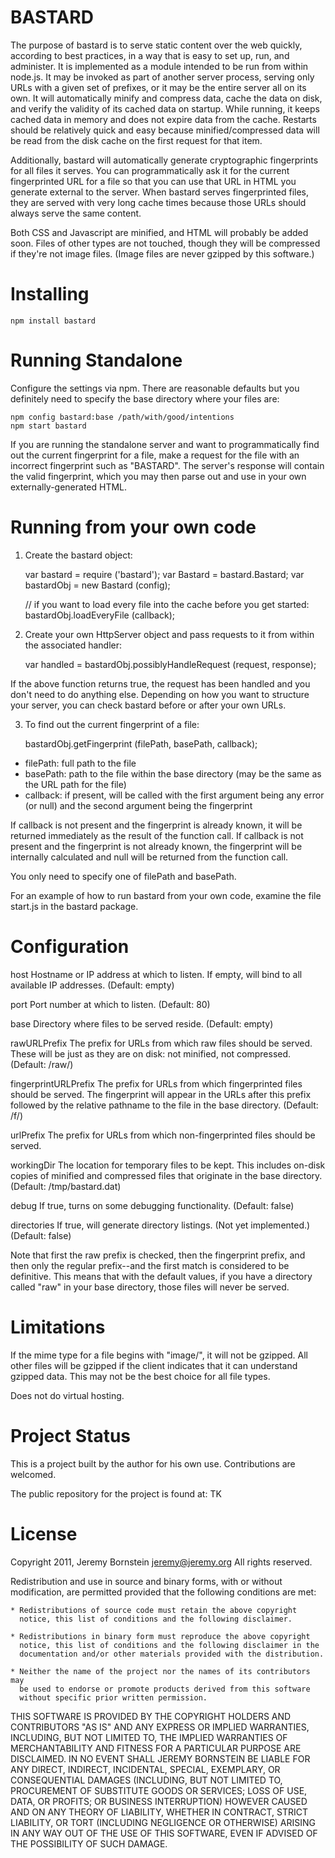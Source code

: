 BASTARD
=======

The purpose of bastard is to serve static content over the web quickly, according to best practices, in a way that is easy to set up, run, and administer. It is implemented as a module intended to be run from within node.js. It may be invoked as part of another server process, serving only URLs with a given set of prefixes, or it may be the entire server all on its own. It will automatically minify and compress data, cache the data on disk, and verify the validity of its cached data on startup. While running, it keeps cached data in memory and does not expire data from the cache. Restarts should be relatively quick and easy because minified/compressed data will be read from the disk cache on the first request for that item.

Additionally, bastard will automatically generate cryptographic fingerprints for all files it serves. You can programmatically ask it for the current fingerprinted URL for a file so that you can use that URL in HTML you generate external to the server. When bastard serves fingerprinted files, they are served with very long cache times because those URLs should always serve the same content.

Both CSS and Javascript are minified, and HTML will probably be added soon. Files of other types are not touched, though they will be compressed if they're not image files. (Image files are never gzipped by this software.)


Installing
==========

	npm install bastard


Running Standalone
==================

Configure the settings via npm. There are reasonable defaults but you definitely need to specify the base directory where your files are:

    npm config bastard:base /path/with/good/intentions
    npm start bastard

If you are running the standalone server and want to programmatically find out the current fingerprint for a file, make a request for the file with an incorrect fingerprint such as "BASTARD". The server's response will contain the valid fingerprint, which you may then parse out and use in your own externally-generated HTML.


Running from your own code
==========================

1. Create the bastard object:

    var bastard = require ('bastard');
    var Bastard = bastard.Bastard;
    var bastardObj = new Bastard (config);

	// if you want to load every file into the cache before you get started:
	bastardObj.loadEveryFile (callback);

2. Create your own HttpServer object and pass requests to it from within the associated handler:

    var handled = bastardObj.possiblyHandleRequest (request, response);

If the above function returns true, the request has been handled and you don't need to do anything else. Depending on how you want to structure your server, you can check bastard before or after your own URLs.


3. To find out the current fingerprint of a file:

    bastardObj.getFingerprint (filePath, basePath, callback);

* filePath: full path to the file
* basePath: path to the file within the base directory (may be the same as the URL path for the file)
* callback: if present, will be called with the first argument being any error (or null) and the second argument being the fingerprint

If callback is not present and the fingerprint is already known, it will be returned immediately as the result of the function call. If callback is not present and the fingerprint is not already known, the fingerprint will be internally calculated and null will be returned from the function call.

You only need to specify one of filePath and basePath.

For an example of how to run bastard from your own code, examine the file start.js in the bastard package.


Configuration
=============

host	Hostname or IP address at which to listen. If empty, will bind to all available IP addresses. (Default: empty)

port	Port number at which to listen. (Default: 80)

base    Directory where files to be served reside. (Default: empty)

rawURLPrefix	The prefix for URLs from which raw files should be served. These will be just as they are on disk: not minified, not compressed. (Default: /raw/)

fingerprintURLPrefix	The prefix for URLs from which fingerprinted files should be served. The fingerprint will appear in the URLs after this prefix followed by the relative pathname to the file in the base directory. (Default: /f/)

urlPrefix	The prefix for URLs from which non-fingerprinted files should be served.

workingDir	The location for temporary files to be kept. This includes on-disk copies of minified and compressed files that originate in the base directory. (Default: /tmp/bastard.dat)

debug	If true, turns on some debugging functionality. (Default: false)

directories	If true, will generate directory listings. (Not yet implemented.) (Default: false)



Note that first the raw prefix is checked, then the fingerprint prefix, and then only the regular prefix--and the first match is considered to be definitive. This means that with the default values, if you have a directory called "raw" in your base directory, those files will never be served.


Limitations
===========

If the mime type for a file begins with "image/", it will not be gzipped.  All other files will be gzipped if the client indicates that it can understand gzipped data. This may not be the best choice for all file types.

Does not do virtual hosting.


Project Status
==============

This is a project built by the author for his own use. Contributions are welcomed.

The public repository for the project is found at: TK


License
=======

Copyright 2011, Jeremy Bornstein <jeremy@jeremy.org>
All rights reserved.

Redistribution and use in source and binary forms, with or without
modification, are permitted provided that the following conditions are met:

    * Redistributions of source code must retain the above copyright
      notice, this list of conditions and the following disclaimer.

    * Redistributions in binary form must reproduce the above copyright
      notice, this list of conditions and the following disclaimer in the
      documentation and/or other materials provided with the distribution.

    * Neither the name of the project nor the names of its contributors may
      be used to endorse or promote products derived from this software
      without specific prior written permission.

THIS SOFTWARE IS PROVIDED BY THE COPYRIGHT HOLDERS AND CONTRIBUTORS "AS IS" AND
ANY EXPRESS OR IMPLIED WARRANTIES, INCLUDING, BUT NOT LIMITED TO, THE IMPLIED
WARRANTIES OF MERCHANTABILITY AND FITNESS FOR A PARTICULAR PURPOSE ARE
DISCLAIMED. IN NO EVENT SHALL JEREMY BORNSTEIN BE LIABLE FOR ANY
DIRECT, INDIRECT, INCIDENTAL, SPECIAL, EXEMPLARY, OR CONSEQUENTIAL DAMAGES
(INCLUDING, BUT NOT LIMITED TO, PROCUREMENT OF SUBSTITUTE GOODS OR SERVICES;
LOSS OF USE, DATA, OR PROFITS; OR BUSINESS INTERRUPTION) HOWEVER CAUSED AND
ON ANY THEORY OF LIABILITY, WHETHER IN CONTRACT, STRICT LIABILITY, OR TORT
(INCLUDING NEGLIGENCE OR OTHERWISE) ARISING IN ANY WAY OUT OF THE USE OF THIS
SOFTWARE, EVEN IF ADVISED OF THE POSSIBILITY OF SUCH DAMAGE.